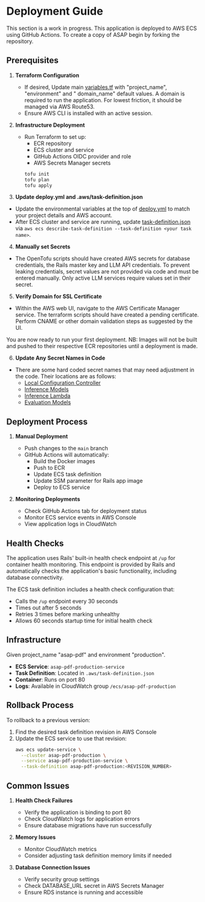 # Deployment Guide

This section is a work in progress. This application is deployed to AWS ECS using GitHub Actions. To create a copy of
ASAP begin by forking the repository.

## Prerequisites

1. **Terraform Configuration**
    - If desired, Update main [variables.tf](../terraform/variables.tf) with "project_name", "environment" and "
      domain_name" default values. A domain is required to run the application. For lowest friction, it should be
      managed via AWS Route53.
    - Ensure AWS CLI is installed with an active session.

2. **Infrastructure Deployment**
    - Run Terraform to set up:
        - ECR repository
        - ECS cluster and service
        - GitHub Actions OIDC provider and role
        - AWS Secrets Manager secrets
      ```bash
      tofu init
      tofu plan
      tofu apply
      ```

3. **Update deploy.yml and .aws/task-definition.json**

- Update the environmental variables at the top of [deploy.yml](../.github/workflows/deploy.yml) to match your project
  details and AWS account.
- After ECS cluster and service are running, update [task-definition.json](../.aws/task-definition.json) via
  `aws ecs describe-task-definition --task-definition <your task name>`.

4. **Manually set Secrets**

- The OpenTofu scripts should have created AWS secrets for database credentials, the Rails master key and LLM API
  credentials. To prevent leaking credentials, secret values are not provided via code and must be entered manually.
  Only active LLM services require values set in their secret.

5. **Verify Domain for SSL Certificate**

- Within the AWS web UI, navigate to the AWS Certificate Manager service. The terraform scripts should have created a
  pending certificate. Perform CNAME or other domain validation steps as suggested by the UI.

You are now ready to run your first deployment. NB: Images will not be built and pushed to their respective ECR
repositories until a deployment is made.

6. **Update Any Secret Names in Code**

- There are some hard coded secret names that may need adjustment in the code. Their locations are as follows:
  - [Local Configuration Controller](../app/controllers/configurations_controller.rb)
  - [Inference Models](../python_components/document_inference/models.json)
  - [Inference Lambda](../python_components/document_inference/lambda_function.py)
  - [Evaluation Models](../python_components/evaluation/models.json)

## Deployment Process

1. **Manual Deployment**
    - Push changes to the `main` branch
    - GitHub Actions will automatically:
        - Build the Docker images
        - Push to ECR
        - Update ECS task definition
        - Update SSM parameter for Rails app image
        - Deploy to ECS service

2. **Monitoring Deployments**
    - Check GitHub Actions tab for deployment status
    - Monitor ECS service events in AWS Console
    - View application logs in CloudWatch

## Health Checks

The application uses Rails' built-in health check endpoint at `/up` for container health monitoring. This endpoint is
provided by Rails and automatically checks the application's basic functionality, including database connectivity.

The ECS task definition includes a health check configuration that:

- Calls the `/up` endpoint every 30 seconds
- Times out after 5 seconds
- Retries 3 times before marking unhealthy
- Allows 60 seconds startup time for initial health check

## Infrastructure

Given project_name "asap-pdf" and environment "production".

- **ECS Service**: `asap-pdf-production-service`
- **Task Definition**: Located in `.aws/task-definition.json`
- **Container**: Runs on port 80
- **Logs**: Available in CloudWatch group `/ecs/asap-pdf-production`

## Rollback Process

To rollback to a previous version:

1. Find the desired task definition revision in AWS Console
2. Update the ECS service to use that revision:
   ```bash
   aws ecs update-service \
     --cluster asap-pdf-production \
     --service asap-pdf-production-service \
     --task-definition asap-pdf-production:<REVISION_NUMBER>
   ```

## Common Issues

1. **Health Check Failures**
    - Verify the application is binding to port 80
    - Check CloudWatch logs for application errors
    - Ensure database migrations have run successfully

2. **Memory Issues**
    - Monitor CloudWatch metrics
    - Consider adjusting task definition memory limits if needed

3. **Database Connection Issues**
    - Verify security group settings
    - Check DATABASE_URL secret in AWS Secrets Manager
    - Ensure RDS instance is running and accessible
